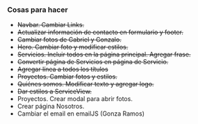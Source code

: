 ### Cosas para hacer
- ~~Navbar. Cambiar Links.~~
- ~~Actualizar información de contacto en formulario y footer.~~
- ~~Cambiar fotos de Gabriel y Gonzalo.~~
- ~~Hero. Cambiar foto y modificar estilos.~~
- ~~Servicios. Incluir todos en la página principal. Agregar frase.~~
- ~~Convertir página de Servicios en página de Servicio.~~
- ~~Agregar línea a todos los títulos~~
- ~~Proyectos. Cambiar fotos y estilos.~~
- ~~Quiénes somos. Modificar texto y agregar logo.~~
- ~~Dar estilos a ServiceView.~~
- Proyectos. Crear modal para abrir fotos.
- Crear página Nosotros.
- Cambiar el email en emailJS (Gonza Ramos)